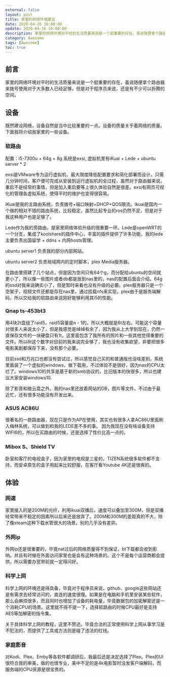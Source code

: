 ```yaml
---
external: false
layout: post
title: 家里的网络环境建设
date: 2020-04-26 16:00:00
update: 2020-04-26 16:00:00
description: 家里的网络环境对平时的生活质量来说是一个挺重要的存在，虽说随便拿个路由器来拨号使用对于大多数人已经足够，但是对于程序员来说，还是有不少可以折腾的空间。
category: Awesome
tags: [Awesome]
toc: true
---
```


## 前言
家里的网络环境对平时的生活质量来说是一个挺重要的存在，虽说随便拿个路由器来拨号使用对于大多数人已经足够，但是对于程序员来说，还是有不少可以折腾的空间。

## 设备
既然建设网络，设备自然是当中比较重要的一点。设备的质量关乎着网络的质量。下面我将介绍我家里的一些设备。

### 软路由
配置：i5-7300u + 64g + 8g
系统是exsi, 虚拟机里有iKuai + Lede + ubuntu server * 2

exsi是VMware专为运行虚拟机、最大限度降低配置要求和简化部署而设计。只需几分钟时间，客户便可完成从安装到运行虚拟机的全过程，虽然对于路由器来说，重启不是经常的事情，但是加入重启要等上很久体验自然是很差。exsi有网页可视化的管理各虚拟系统，使得平时的维护也变得很容易。

iKuai是我的主路由系统，负责拨号+端口映射+DHCP+QOS限流。ikuai是国内一个做的相对不错的路由系统，比较稳定，虽然比起专业的ros仍然不足，但是对于我这种用户也是足够了。

Lede作为我的旁路由，是家里网络体验升级的很重要一环。Lede是openWRT的一个分支，集成了koolshare的插件中心，丰富的插件提供了许多功能，我的lede主要负责出国留学 + ddns + 内网hosts管理。

ubuntu server1 负责我的部分内部网站。

ubuntu server2 负责局域网内的定时脚本，plex Media服务器。

在路由里搭建了几个站点，但是因为空间只有64个g，而分配给ubuntu的空间就更小了，所以像一些图片或者db都是放到nas里的，nas的配置后面会介绍。64g的ssd对我来说确实小了，但是暂时来看也没有升级的必要。plex服务器只是一个空架子，视频文件还都是存在nas里，通过挂载nfs来实现，plex由于是服务端解码，所以交给我的软路由来说刚好能够利用其i5的性能。

### Qnap ts-453bt3
用4块2t盘组了raid5，raid5容量是n - 1的，所以大概就是6t左右。可能这个容量对很多人来说太小了，但是我感觉是绰绰有余了，因为我从上大学到现在，仍然一直保存文件的一块硬盘只有1t，这里面包含了我所有的照片和一些其他觉得重要的文件。所以6t这个数字对目前的我来说完全够了，我也没有收集欲望，非要把很多电影美剧都保存下来，没有那个必要。

目前ssd和万兆口也都没有尝试过，所以感觉自己买的和普通版也没啥差别。系统里面装了一个虚拟的windows，做下载用，不过体验不是很好，因为nas的CPU太烂了。windows10的共享是基于新的smb协议的，比旧版本的快很多，所以也建议大家安装windows10.

除了影音和做云盘之外，我的nas里还放着网站的DB，图片等文件。不过由于最近忙，还有很多功能没有开发出来。

### ASUS AC86U
很著名的一款路由器，现在只是作为AP在使用，其实也有很多人拿AC86U里面刷入梅林系统，可以做到和我的LEDE差不多的事。
因为我现在没有啥设备支持WIFI6的，所以在买路由的时候，还是选择了性价比高一点的。

### Mibox S、Shield TV
卧室和客厅的电视盒子，因为家里的电视是三星的，TIZEN系统很多软件都不支持，而安卓原生的盒子用起来比较舒服，在客厅看Youtube 4K还是很爽的。

## 体验

### 网速
家里接入的是200M的光纤，利用ikuai双播后，速度可以叠加至300M，但是双播经常带来不稳定的因素所以后来还是放弃了。200M和300M的差距真的不大，除了像steam这种下载水管很大的场景，别的几乎没有差异。

### 外网ip
外网ip还是很重要的，毕竟nat过后的网络质量得不到保证，bt下载都会收到影响。并且有时候在外面访问家里也是会有这种场景的。这个不是每个运营商都会提供，所以需要办宽带前就一定得问好。

### 科学上网
科学上网的环境还是得具备，毕竟对于程序员来说，github、google这些网站还是有需求去经常访问的，直连的速度很慢。如果是在电脑和手机里安装某些软件，那么会麻烦很多，而且同时也增加了设备的耗电量，毕竟数据包的加密解密还是一个消耗CPU的场景。这里就不得不提一下，选择软路由的时候CPU最好是支持AES等加解密的指令集。

关于具体科学上网的教程，这里不赘述。毕竟合法的正常使用科学上网从事学习是不犯法的，而提供了工具或方法则是碰了违法的红线。

### 家庭影音
对Kodi、Plex、Emby等各软件都调研后，我最后还是决定选择了Plex。Plex的UI很符合我的审美，做的也很专业，美中不足的是4k电影暂时没发客户端解码，而服务端的CPU资源是很宝贵的。

